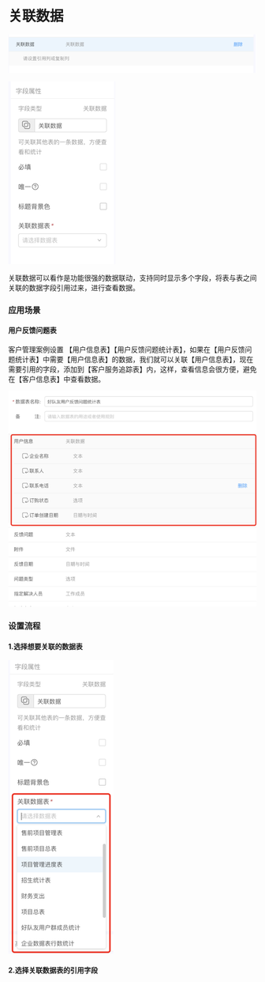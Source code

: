 # 关联数据

![](/assets/import112.png)

![](/assets/import235.png)

关联数据可以看作是功能很强的数据联动，支持同时显示多个字段，将表与表之间关联的数据字段引用过来，进行查看数据。

### 应用场景

#### 用户反馈问题表

客户管理案例设置 【用户信息表】【用户反馈问题统计表】，如果在【用户反馈问题统计表】中需要【用户信息表】的数据，我们就可以关联【用户信息表】，现在需要引用的字段，添加到【客户服务追踪表】内，这样，查看信息会很方便，避免在【客户信息表】中查看数据。

![](/assets/import124124.png)

### 设置流程

#### 1.选择想要关联的数据表

![](/assets/import1245.png)

#### 2.选择关联数据表的引用字段





